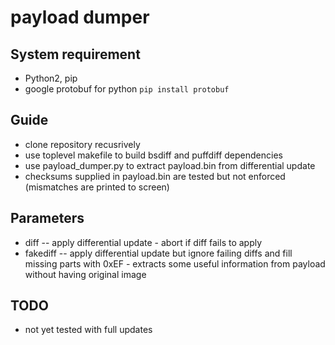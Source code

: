 # payload dumper

## System requirement

- Python2, pip
- google protobuf for python `pip install protobuf`

## Guide

- clone repository recusrively
- use toplevel makefile to build bsdiff and puffdiff dependencies
- use payload_dumper.py to extract payload.bin from differential update
- checksums supplied in payload.bin are tested but not enforced (mismatches are printed to screen)

## Parameters

- diff -- apply differential update - abort if diff fails to apply
- fakediff -- apply differential update but ignore failing diffs and fill missing parts with 0xEF - extracts some useful information from payload without having original image

## TODO
- not yet tested with full updates

